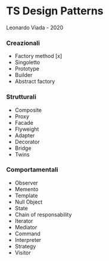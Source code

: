 # TS Design Patterns
Leonardo Viada - 2020

### Creazionali
- Factory method [x]
- Singoletto
- Prototype
- Builder
- Abstract factory

### Strutturali
- Composite
- Proxy
- Facade
- Flyweight
- Adapter
- Decorator
- Bridge
- Twins

### Comportamentali
- Observer
- Memento
- Template
- Null Object
- State
- Chain of responsability
- Iterator
- Mediator 
- Command 
- Interpreter 
- Strategy
- Visitor